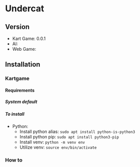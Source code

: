 # Undercat
## Version
*   Kart Game: 0.0.1
*   AI:
*   Web Game:
## Installation
### Kartgame
#### Requirements
##### System default
##### To install
* Python:
   *    Install python alias: ```sudo apt install python-is-python3```
   *    Install python pip: ```sudo apt install python3-pip```
   *    Install venv: ```python -m venv env```
   *    Utilize venv: ```source env/bin/activate```
### How to
